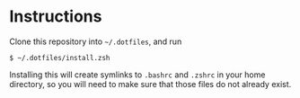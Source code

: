 # Instructions

Clone this repository into `~/.dotfiles`, and run

```
$ ~/.dotfiles/install.zsh
```

Installing this will create symlinks to `.bashrc` and `.zshrc` in your home
directory, so you will need to make sure that those files do not already exist.
